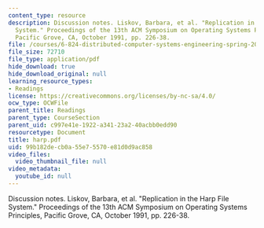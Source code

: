 ```yaml
---
content_type: resource
description: Discussion notes. Liskov, Barbara, et al. "Replication in the Harp File
  System." Proceedings of the 13th ACM Symposium on Operating Systems Principles,
  Pacific Grove, CA, October 1991, pp. 226-38.
file: /courses/6-824-distributed-computer-systems-engineering-spring-2006/99b182decb0a55e75570e81d0d9ac858_harp.pdf
file_size: 72710
file_type: application/pdf
hide_download: true
hide_download_original: null
learning_resource_types:
- Readings
license: https://creativecommons.org/licenses/by-nc-sa/4.0/
ocw_type: OCWFile
parent_title: Readings
parent_type: CourseSection
parent_uid: c997e41e-1922-a341-23a2-40acbb0edd90
resourcetype: Document
title: harp.pdf
uid: 99b182de-cb0a-55e7-5570-e81d0d9ac858
video_files:
  video_thumbnail_file: null
video_metadata:
  youtube_id: null
---
```

Discussion notes. Liskov, Barbara, et al. "Replication in the Harp File System." Proceedings of the 13th ACM Symposium on Operating Systems Principles, Pacific Grove, CA, October 1991, pp. 226-38.